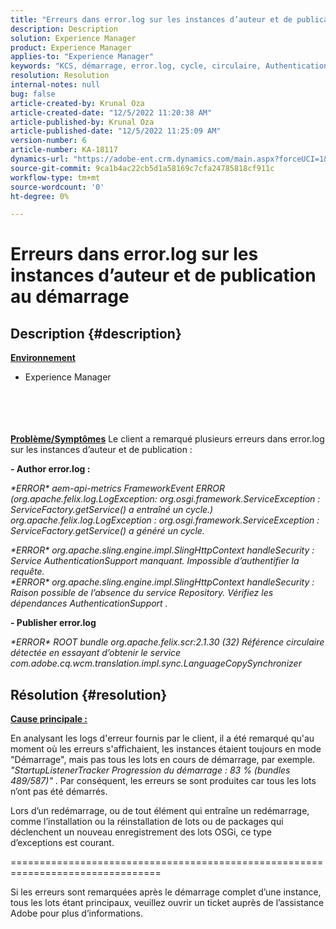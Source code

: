 ```yaml
---
title: "Erreurs dans error.log sur les instances d’auteur et de publication au démarrage"
description: Description
solution: Experience Manager
product: Experience Manager
applies-to: "Experience Manager"
keywords: "KCS, démarrage, error.log, cycle, circulaire, AuthenticationSupport"
resolution: Resolution
internal-notes: null
bug: false
article-created-by: Krunal Oza
article-created-date: "12/5/2022 11:20:38 AM"
article-published-by: Krunal Oza
article-published-date: "12/5/2022 11:25:09 AM"
version-number: 6
article-number: KA-18117
dynamics-url: "https://adobe-ent.crm.dynamics.com/main.aspx?forceUCI=1&pagetype=entityrecord&etn=knowledgearticle&id=bcd8dcd2-8e74-ed11-81aa-6045bd006c82"
source-git-commit: 9ca1b4ac22cb5d1a58169c7cfa24785818cf911c
workflow-type: tm+mt
source-wordcount: '0'
ht-degree: 0%

---
```


# Erreurs dans error.log sur les instances d’auteur et de publication au démarrage

## Description {#description}

<b><u>Environnement</u></b>
- Experience Manager

<br><br> <br><br><b><u>Problème/Symptômes</u></b>
Le client a remarqué plusieurs erreurs dans error.log sur les instances d’auteur et de publication :

<b>- Author error.log :</b>

*\*ERROR\* aem-api-metrics FrameworkEvent ERROR (org.apache.felix.log.LogException: org.osgi.framework.ServiceException : ServiceFactory.getService() a entraîné un cycle.)
<br>org.apache.felix.log.LogException : org.osgi.framework.ServiceException : ServiceFactory.getService() a généré un cycle.*



*\*ERROR\* org.apache.sling.engine.impl.SlingHttpContext handleSecurity : Service AuthenticationSupport manquant. Impossible d’authentifier la requête.
<br>\*ERROR\* org.apache.sling.engine.impl.SlingHttpContext handleSecurity : Raison possible de l’absence du service Repository. Vérifiez les dépendances AuthenticationSupport .*



<b>- Publisher error.log</b>

*\*ERROR\* ROOT bundle org.apache.felix.scr:2.1.30 (32) Référence circulaire détectée en essayant d’obtenir le service com.adobe.cq.wcm.translation.impl.sync.LanguageCopySynchronizer*






## Résolution {#resolution}


<u><b>Cause principale :</b></u>

En analysant les logs d&#39;erreur fournis par le client, il a été remarqué qu&#39;au moment où les erreurs s&#39;affichaient, les instances étaient toujours en mode &quot;Démarrage&quot;, mais pas tous les lots en cours de démarrage, par exemple. *&quot;StartupListenerTracker Progression du démarrage : 83 % (bundles 489/587)&quot;* . Par conséquent, les erreurs se sont produites car tous les lots n’ont pas été démarrés.

Lors d’un redémarrage, ou de tout élément qui entraîne un redémarrage, comme l’installation ou la réinstallation de lots ou de packages qui déclenchent un nouveau enregistrement des lots OSGi, ce type d’exceptions est courant.



================================================================================

Si les erreurs sont remarquées après le démarrage complet d’une instance, tous les lots étant principaux, veuillez ouvrir un ticket auprès de l’assistance Adobe pour plus d’informations.
